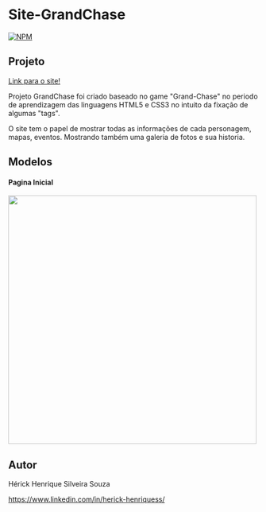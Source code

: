 # Site-GrandChase
[![NPM](https://img.shields.io/npm/l/react)](https://github.com/HerickHenriqueSS/Site-GrandChase/blob/main/LICENSE)

## Projeto

<a href="https://grandchasehhss.netlify.app" target="_blank"> Link para o site!</a>

Projeto GrandChase foi criado baseado no game "Grand-Chase" no periodo de aprendizagem das linguagens HTML5 e CSS3 no intuito da fixação de algumas "tags".

O site tem o papel de mostrar todas as informações de cada personagem, mapas, eventos. Mostrando também uma galeria de fotos e sua historia.

## Modelos

#### Pagina Inicial
<img width="500em" src="https://github.com/HerickHenriqueSS/Site-GrandChase/blob/main/ImagesProjeto/Imagem%20projeto-grand-chase.png" alt=""><br>

## Autor

Hérick Henrique Silveira Souza

https://www.linkedin.com/in/herick-henriquess/
